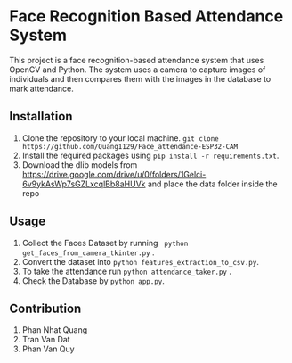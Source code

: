 # Face Recognition Based Attendance System

This project is a face recognition-based attendance system that uses OpenCV and Python. The system uses a camera to capture images of individuals and then compares them with the images in the database to mark attendance.

## Installation

1. Clone the repository to your local machine. ``` git clone https://github.com/Quang1129/Face_attendance-ESP32-CAM ```
2. Install the required packages using ```pip install -r requirements.txt```.
3. Download the dlib models from https://drive.google.com/drive/u/0/folders/1Gelci-6v9ykAsWp7sGZLxcqlBb8aHUVk and place the data folder inside the repo

## Usage

1. Collect the Faces Dataset by running ``` python get_faces_from_camera_tkinter.py``` .
2. Convert the dataset into ```python features_extraction_to_csv.py```.
3. To take the attendance run ```python attendance_taker.py``` .
4. Check the Database by ```python app.py```.


## Contribution

1. Phan Nhat Quang
2. Tran Van Dat
3. Phan Van Quy



